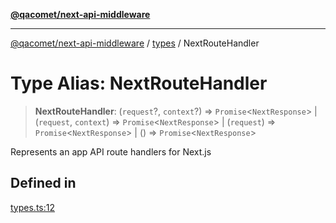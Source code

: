 [**@qacomet/next-api-middleware**](../../README.md)

***

[@qacomet/next-api-middleware](../../modules.md) / [types](../README.md) / NextRouteHandler

# Type Alias: NextRouteHandler

> **NextRouteHandler**: (`request`?, `context`?) => `Promise`\<`NextResponse`\> \| (`request`, `context`) => `Promise`\<`NextResponse`\> \| (`request`) => `Promise`\<`NextResponse`\> \| () => `Promise`\<`NextResponse`\>

Represents an app API route handlers for Next.js

## Defined in

[types.ts:12](https://github.com/QAComet/next-api-middleware/blob/18b41491bdcc5fd6e62b3d4a669b5da625b229b4/src/types.ts#L12)
